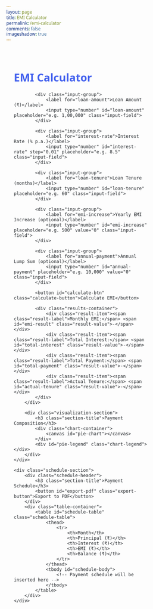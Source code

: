 ```yaml
---
layout: page
title: EMI Calculator
permalink: /emi-calculator
comments: false
imageshadow: true
---
```

<html>
<div id="emi-calculator" class="emi-container">
    <div class="calculator-grid">
        <div class="input-section">
            <h2 class="calculator-title">EMI Calculator</h2>
            
            <div class="input-group">
                <label for="loan-amount">Loan Amount (₹)</label>
                <input type="number" id="loan-amount" placeholder="e.g. 1,00,000" class="input-field">
            </div>
            
            <div class="input-group">
                <label for="interest-rate">Interest Rate (% p.a.)</label>
                <input type="number" id="interest-rate" step="0.01" placeholder="e.g. 8.5" class="input-field">
            </div>
            
            <div class="input-group">
                <label for="loan-tenure">Loan Tenure (months)</label>
                <input type="number" id="loan-tenure" placeholder="e.g. 60" class="input-field">
            </div>
            
            <div class="input-group">
                <label for="emi-increase">Yearly EMI Increase (optional)</label>
                <input type="number" id="emi-increase" placeholder="e.g. 500" value="0" class="input-field">
            </div>
            
            <div class="input-group">
                <label for="annual-payment">Annual Lump Sum (optional)</label>
                <input type="number" id="annual-payment" placeholder="e.g. 10,000" value="0" class="input-field">
            </div>
            
            <button id="calculate-btn" class="calculate-button">Calculate EMI</button>
            
            <div class="results-container">
                <div class="result-item"><span class="result-label">Monthly EMI:</span> <span id="emi-result" class="result-value">-</span></div>
                <div class="result-item"><span class="result-label">Total Interest:</span> <span id="total-interest" class="result-value">-</span></div>
                <div class="result-item"><span class="result-label">Total Payment:</span> <span id="total-payment" class="result-value">-</span></div>
                <div class="result-item"><span class="result-label">Actual Tenure:</span> <span id="actual-tenure" class="result-value">-</span></div>
            </div>
        </div>
        
        <div class="visualization-section">
            <h3 class="section-title">Payment Composition</h3>
            <div class="chart-container">
                <canvas id="pie-chart"></canvas>
            </div>
            <div id="pie-legend" class="chart-legend"></div>
        </div>
    </div>
    
    <div class="schedule-section">
        <div class="schedule-header">
            <h3 class="section-title">Payment Schedule</h3>
            <button id="export-pdf" class="export-button">Export to PDF</button>
        </div>
        <div class="table-container">
            <table id="schedule-table" class="schedule-table">
                <thead>
                    <tr>
                        <th>Month</th>
                        <th>Principal (₹)</th>
                        <th>Interest (₹)</th>
                        <th>EMI (₹)</th>
                        <th>Balance (₹)</th>
                    </tr>
                </thead>
                <tbody id="schedule-body">
                    <!-- Payment schedule will be inserted here -->
                </tbody>
            </table>
        </div>
    </div>
</div>

<!-- Include libraries -->
<script src="https://cdn.jsdelivr.net/npm/chart.js"></script>
<script src="https://cdnjs.cloudflare.com/ajax/libs/jspdf/2.5.1/jspdf.umd.min.js"></script>
<script src="https://cdnjs.cloudflare.com/ajax/libs/jspdf-autotable/3.5.28/jspdf.plugin.autotable.min.js"></script>

<style>
:root {
    --primary-color: #4361ee;
    --secondary-color: #3f37c9;
    --accent-color: #4895ef;
    --light-color: #f8f9fa;
    --dark-color: #212529;
    --success-color: #4cc9f0;
    --danger-color: #f72585;
    --warning-color: #f8961e;
    --border-radius: 8px;
    --box-shadow: 0 4px 6px rgba(0, 0, 0, 0.1);
    --transition: all 0.3s ease;
}

* {
    box-sizing: border-box;
    margin: 0;
    padding: 0;
    font-family: 'Segoe UI', Tahoma, Geneva, Verdana, sans-serif;
}

.emi-container {
    max-width: 1200px;
    margin: 0 auto;
    padding: 20px;
    color: var(--dark-color);
}

.calculator-grid {
    display: grid;
    grid-template-columns: repeat(auto-fit, minmax(300px, 1fr));
    gap: 30px;
    margin-bottom: 30px;
}

.calculator-title {
    color: var(--primary-color);
    margin-bottom: 20px;
    font-size: 1.8rem;
}

.section-title {
    color: var(--secondary-color);
    margin-bottom: 15px;
    font-size: 1.4rem;
}

.input-group {
    margin-bottom: 15px;
}

.input-group label {
    display: block;
    margin-bottom: 5px;
    font-weight: 500;
    color: var(--dark-color);
}

.input-field {
    width: 100%;
    padding: 12px;
    border: 1px solid #ddd;
    border-radius: var(--border-radius);
    font-size: 1rem;
    transition: var(--transition);
}

.input-field:focus {
    outline: none;
    border-color: var(--primary-color);
    box-shadow: 0 0 0 2px rgba(67, 97, 238, 0.2);
}

.calculate-button {
    width: 100%;
    padding: 12px;
    background-color: var(--primary-color);
    color: white;
    border: none;
    border-radius: var(--border-radius);
    font-size: 1rem;
    font-weight: 600;
    cursor: pointer;
    transition: var(--transition);
    margin-top: 10px;
}

.calculate-button:hover {
    background-color: var(--secondary-color);
    box-shadow: var(--box-shadow);
}

.results-container {
    background-color: var(--light-color);
    padding: 20px;
    border-radius: var(--border-radius);
    margin-top: 20px;
}

.result-item {
    display: flex;
    justify-content: space-between;
    margin-bottom: 10px;
    padding-bottom: 10px;
    border-bottom: 1px solid #eee;
}

.result-item:last-child {
    border-bottom: none;
    margin-bottom: 0;
}

.result-label {
    font-weight: 500;
}

.result-value {
    font-weight: 600;
    color: var(--primary-color);
}

.visualization-section {
    background-color: white;
    padding: 20px;
    border-radius: var(--border-radius);
    box-shadow: var(--box-shadow);
    display: flex;
    flex-direction: column;
}

.chart-container {
    position: relative;
    height: 250px;
    width: 100%;
    margin: 0 auto;
}

.chart-legend {
    display: flex;
    justify-content: center;
    gap: 20px;
    margin-top: 15px;
    flex-wrap: wrap;
}

.chart-legend div {
    display: flex;
    align-items: center;
    font-size: 0.9rem;
}

.chart-legend span {
    display: inline-block;
    width: 12px;
    height: 12px;
    margin-right: 5px;
    border-radius: 2px;
}

.schedule-section {
    background-color: white;
    padding: 20px;
    border-radius: var(--border-radius);
    box-shadow: var(--box-shadow);
}

.schedule-header {
    display: flex;
    justify-content: space-between;
    align-items: center;
    margin-bottom: 15px;
    flex-wrap: wrap;
    gap: 10px;
}

.export-button {
    padding: 8px 16px;
    background-color: var(--danger-color);
    color: white;
    border: none;
    border-radius: var(--border-radius);
    font-size: 0.9rem;
    font-weight: 500;
    cursor: pointer;
    transition: var(--transition);
    display: none;
}

.export-button:hover {
    background-color: #d11a6b;
    box-shadow: var(--box-shadow);
}

.table-container {
    overflow-x: auto;
}

.schedule-table {
    width: 100%;
    border-collapse: collapse;
    font-size: 0.9rem;
}

.schedule-table th {
    background-color: var(--primary-color);
    color: white;
    padding: 12px;
    text-align: left;
}

.schedule-table td {
    padding: 10px 12px;
    border-bottom: 1px solid #eee;
}

.schedule-table tr:nth-child(even) {
    background-color: var(--light-color);
}

.schedule-table tr:hover {
    background-color: #e9ecef;
}

/* Responsive adjustments */
@media (max-width: 768px) {
    .calculator-grid {
        grid-template-columns: 1fr;
    }
    
    .calculator-title {
        font-size: 1.5rem;
    }
    
    .section-title {
        font-size: 1.2rem;
    }
    
    .input-field, .calculate-button {
        padding: 10px;
    }
    
    .schedule-table {
        font-size: 0.8rem;
    }
    
    .schedule-table th, .schedule-table td {
        padding: 8px 10px;
    }
}

@media (max-width: 480px) {
    .emi-container {
        padding: 15px;
    }
    
    .chart-legend {
        flex-direction: column;
        gap: 8px;
        align-items: flex-start;
    }
    
    .schedule-header {
        flex-direction: column;
        align-items: flex-start;
    }
    
    .export-button {
        width: 100%;
    }
}
</style>

<script>
// Initialize jsPDF
const { jsPDF } = window.jspdf;

// Format Indian currency with ₹ symbol and commas
function formatINR(amount) {
    return '₹' + amount.toFixed(2).replace(/\d(?=(\d{2})+\d\.)/g, '$&,');
}

// Variables for chart
let pieChart;

document.getElementById('calculate-btn').addEventListener('click', function() {
    // Get input values
    const loanAmount = parseFloat(document.getElementById('loan-amount').value);
    const interestRate = parseFloat(document.getElementById('interest-rate').value) / 100 / 12; // monthly rate
    const loanTenure = parseInt(document.getElementById('loan-tenure').value);
    const emiIncrease = parseFloat(document.getElementById('emi-increase').value) || 0;
    const annualPayment = parseFloat(document.getElementById('annual-payment').value) || 0;
    
    // Validate inputs
    if (isNaN(loanAmount) || isNaN(interestRate) || isNaN(loanTenure)) {
        alert('Please enter valid values for Loan Amount, Interest Rate, and Loan Tenure');
        return;
    }
    
    // Calculate initial EMI
    const emi = calculateEMI(loanAmount, interestRate, loanTenure);
    let principal = loanAmount;
    let totalInterest = 0;
    let actualMonths = 0;
    let currentEMI = emi;
    let schedule = [];
    
    // Generate payment schedule
    for (let month = 1; month <= loanTenure && principal > 0; month++) {
        const interest = principal * interestRate;
        let principalPaid = currentEMI - interest;
        
        // Adjust for final payment
        if (principalPaid > principal) {
            principalPaid = principal;
            currentEMI = principalPaid + interest;
        }
        
        // Check if this is the last month of the year for annual payment
        let annualPaymentThisMonth = 0;
        if (annualPayment > 0 && month % 12 === 0 && month !== loanTenure) {
            annualPaymentThisMonth = Math.min(annualPayment, principal);
            principalPaid += annualPaymentThisMonth;
            currentEMI += annualPaymentThisMonth;
        }
        
        principal -= principalPaid;
        totalInterest += interest;
        actualMonths = month;
        
        schedule.push({
            month,
            principal: principalPaid - annualPaymentThisMonth,
            interest,
            emi: currentEMI - annualPaymentThisMonth,
            annualPayment: annualPaymentThisMonth,
            balance: principal
        });
        
        // Increase EMI at the start of each year (after 12 months)
        if (emiIncrease > 0 && month % 12 === 0) {
            currentEMI += emiIncrease;
        }
    }
    
    // Display results with INR formatting
    document.getElementById('emi-result').textContent = formatINR(emi);
    document.getElementById('total-interest').textContent = formatINR(totalInterest);
    document.getElementById('total-payment').textContent = formatINR(loanAmount + totalInterest);
    document.getElementById('actual-tenure').textContent = `${actualMonths} months (${Math.ceil(actualMonths/12)} years)`;
    
    // Update pie chart
    updatePieChart(loanAmount, totalInterest);
    
    // Display payment schedule
    const scheduleBody = document.getElementById('schedule-body');
    scheduleBody.innerHTML = '';
    
    schedule.forEach(payment => {
        const row = document.createElement('tr');
        
        row.innerHTML = `
            <td>${payment.month}</td>
            <td>${formatINR(payment.principal)}</td>
            <td>${formatINR(payment.interest)}</td>
            <td>${formatINR(payment.emi)}${payment.annualPayment > 0 ? ` (+${formatINR(payment.annualPayment)})` : ''}</td>
            <td>${formatINR(payment.balance)}</td>
        `;
        
        scheduleBody.appendChild(row);
    });
    
    // Show export button
    document.getElementById('export-pdf').style.display = 'block';
    
    // Store schedule data for PDF export
    document.getElementById('export-pdf').onclick = function() {
        exportToPDF(schedule, loanAmount, interestRate * 12 * 100, emi, totalInterest, actualMonths);
    };
});

function calculateEMI(principal, monthlyRate, months) {
    return principal * monthlyRate * Math.pow(1 + monthlyRate, months) / (Math.pow(1 + monthlyRate, months) - 1);
}

function updatePieChart(principal, totalInterest) {
    const ctx = document.getElementById('pie-chart').getContext('2d');
    
    // Destroy previous chart if exists
    if (pieChart) {
        pieChart.destroy();
    }
    
    pieChart = new Chart(ctx, {
        type: 'doughnut',
        data: {
            labels: ['Principal', 'Interest'],
            datasets: [{
                data: [principal, totalInterest],
                backgroundColor: ['#4361ee', '#f72585'],
                borderWidth: 0,
                borderRadius: 6
            }]
        },
        options: {
            responsive: true,
            maintainAspectRatio: false,
            cutout: '65%',
            plugins: {
                legend: {
                    display: false
                },
                tooltip: {
                    callbacks: {
                        label: function(context) {
                            const label = context.label || '';
                            const value = context.raw || 0;
                            const total = context.dataset.data.reduce((a, b) => a + b, 0);
                            const percentage = Math.round((value / total) * 100);
                            return `${label}: ${formatINR(value)} (${percentage}%)`;
                        }
                    }
                }
            }
        }
    });
    
    // Update legend with actual values
    const legendHtml = `
        <div>
            <div><span style="background-color: #4361ee;"></span> 
            Principal: ${formatINR(principal)}</div>
            <div><span style="background-color: #f72585;"></span> 
            Interest: ${formatINR(totalInterest)}</div>
        </div>
    `;
    document.getElementById('pie-legend').innerHTML = legendHtml;
}

function exportToPDF(schedule, loanAmount, annualInterestRate, emi, totalInterest, actualMonths) {
    const doc = new jsPDF();
    
    // Add logo and header
    doc.setFontSize(10);
    doc.setTextColor(100);
    doc.text('Generated by: Your Company Name', 14, 10);
    doc.text('Date: ' + new Date().toLocaleDateString(), 180, 10, { align: 'right' });
    
    // Add title
    doc.setFontSize(18);
    doc.setTextColor(40);
    doc.setFont('helvetica', 'bold');
    doc.text('Loan EMI Payment Schedule', 105, 25, { align: 'center' });
    
    // Add divider line
    doc.setDrawColor(200);
    doc.setLineWidth(0.5);
    doc.line(14, 30, 196, 30);
    
    // Add summary section
    doc.setFontSize(12);
    doc.setTextColor(60);
    doc.setFont('helvetica', 'normal');
    
    const summaryYStart = 40;
    const col1 = 14;
    const col2 = 60;
    const col3 = 120;
    const col4 = 180;
    
    // Summary table headers
    doc.setFillColor(240, 240, 240);
    doc.rect(col1, summaryYStart, 180, 8, 'F');
    doc.setFont('helvetica', 'bold');
    doc.text('Loan Summary', 105, summaryYStart + 6, { align: 'center' });
    
    // Summary content
    doc.setFont('helvetica', 'normal');
    let y = summaryYStart + 16;
    
    doc.text('Loan Amount:', col1, y);
    doc.text(formatINR(loanAmount), col2, y);
    
    doc.text('Interest Rate:', col3, y);
    doc.text(annualInterestRate.toFixed(2) + '% p.a.', col4, y);
    y += 8;
    
    doc.text('Monthly EMI:', col1, y);
    doc.text(formatINR(emi), col2, y);
    
    doc.text('Loan Tenure:', col3, y);
    doc.text(`${actualMonths} months (${Math.ceil(actualMonths/12)} years)`, col4, y);
    y += 8;
    
    doc.text('Total Interest:', col1, y);
    doc.text(formatINR(totalInterest), col2, y);
    
    doc.text('Total Payment:', col3, y);
    doc.text(formatINR(loanAmount + totalInterest), col4, y);
    y += 12;
    
    // Add payment composition section
    doc.setFont('helvetica', 'bold');
    doc.text('Payment Composition', 105, y, { align: 'center' });
    y += 10;
    
    // Simple representation of pie chart data
    doc.setFontSize(10);
    doc.setFillColor(67, 97, 238);
    doc.rect(80, y, 10, 10, 'F');
    doc.setTextColor(0, 0, 0);
    doc.text('Principal: ' + formatINR(loanAmount), 95, y + 8);
    
    doc.setFillColor(247, 37, 133);
    doc.rect(80, y + 15, 10, 10, 'F');
    doc.text('Interest: ' + formatINR(totalInterest), 95, y + 23);
    y += 30;
    
    // Add payment schedule section header
    doc.setFillColor(240, 240, 240);
    doc.rect(col1, y, 180, 8, 'F');
    doc.setFont('helvetica', 'bold');
    doc.text('Payment Schedule', 105, y + 6, { align: 'center' });
    y += 10;
    
    // Prepare data for the table with INR formatting
    const tableData = schedule.map(payment => [
        payment.month,
        formatINR(payment.principal),
        formatINR(payment.interest),
        payment.annualPayment > 0 
            ? `${formatINR(payment.emi + payment.annualPayment)}\n(+${formatINR(payment.annualPayment)})`
            : formatINR(payment.emi),
        formatINR(payment.balance)
    ]);
    
    // Add the payment schedule table
    doc.autoTable({
        startY: y,
        head: [['Month', 'Principal (₹)', 'Interest (₹)', 'EMI (₹)', 'Balance (₹)']],
        body: tableData,
        margin: { top: y },
        styles: { 
            fontSize: 8,
            cellPadding: 3,
            overflow: 'linebreak'
        },
        headStyles: {
            fillColor: [67, 97, 238],
            textColor: [255, 255, 255],
            fontStyle: 'bold',
            fontSize: 9
        },
        alternateRowStyles: {
            fillColor: [245, 245, 245]
        },
        columnStyles: {
            0: { cellWidth: 15, halign: 'center' },
            1: { cellWidth: 30, halign: 'right' },
            2: { cellWidth: 30, halign: 'right' },
            3: { cellWidth: 45, halign: 'right' },
            4: { cellWidth: 30, halign: 'right' }
        },
        theme: 'grid',
        tableLineColor: [220, 220, 220],
        tableLineWidth: 0.1
    });
    
    // Add footer
    const pageCount = doc.internal.getNumberOfPages();
    for(let i = 1; i <= pageCount; i++) {
        doc.setPage(i);
        doc.setFontSize(8);
        doc.setTextColor(100);
        doc.text(`Page ${i} of ${pageCount}`, 105, 285, { align: 'center' });
        doc.text('Confidential - For customer use only', 105, 290, { align: 'center' });
    }
    </html>
    
    // Save the PDF
    doc.save(`EMI_Schedule_${new Date().toISOString().slice(0,10)}.pdf`);
}
</script>
